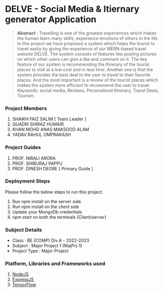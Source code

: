 # DELVE - Social Media & Itiernary generator Application

> **Abstract** : Travelling is one of the greatest experiences which makes the human learn many skills, experience emotions of others in the life. In this project we have proposed a system which helps the tourist to travel easily by giving the experience of our MERN-based travel website DELVE. The system consists of features like posting pictures on which other users can give a like and comment on it. 
The key feature of our system is recommending the Itinerary of the tourist places to visit at a low cost and in less time. Another one is that the system provides the best deal to the user to travel to their favorite places. And the most important is a review of the tourist places which makes the system more efficient to recommend the user to travel.
Keywords: social media, Reviews, Personalized Itinerary, Travel Deals, Tourism.


### Project Members
1. SHAIKH FAIZ SALIM  [ Team Leader ] 
2. QUADRI SHIRAZ HUMAIR 
3. KHAN MOHD ANAS MAKSOOD ALAM 
4. YADAV RAHUL OMPRAKASH 

### Project Guides
1. PROF. NIRALI ARORA 
2. PROF. SHIBURAJ PAPPU 
3. PROF. DINESH DEORE  [ Primary Guide ] 

### Deployment Steps
Please follow the below steps to run this project.
1. Run npm install on the server side
2. Run npm install on the client side
3. Update your MongoDb credentials
3. npm start on both the terminals (Client/server)

### Subject Details
- Class : BE (COMP) Div A - 2022-2023
- Subject : Major Project 1 (MajPrj-1)
- Project Type : Major Project

### Platform, Libraries and Frameworks used
1. [NodeJS](https://nodejs.org)
2. [ExpressJS](https://expressjs.org)
3. [TensorFlow](https://tensorflowjs.com)
